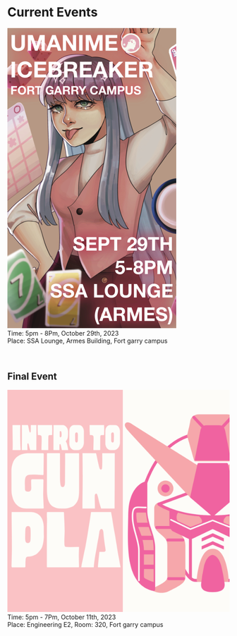 # Current Events
![First Event of the Term!!](./assets/ice_breaker_1080x1920.png)  
Time: 5pm - 8Pm, October 29th, 2023  
Place: SSA Lounge, Armes Building, Fort garry campus

<br>


<!-- 
<br>
<br>


---

# Future Events
> Dates and places are subject to change. -->



## Final Event
![Upcoming Event](./assets/gunpla_insta_ver.png)  
Time: 5pm - 7Pm, October 11th, 2023  
Place: Engineering E2, Room: 320, Fort garry campus


